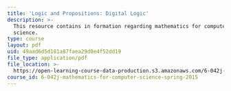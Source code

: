 ```yaml
---
title: 'Logic and Propositions: Digital Logic'
description: >-
  This resource contains in formation regarding mathematics for computer
  science.
type: course
layout: pdf
uid: 49aad6d5d181a87faea29d0e4f52dd19
file_type: application/pdf
file_location: >-
  https://open-learning-course-data-production.s3.amazonaws.com/6-042j-mathematics-for-computer-science-spring-2015/49aad6d5d181a87faea29d0e4f52dd19_MIT6_042JS16_DigitalLogic.pdf
course_id: 6-042j-mathematics-for-computer-science-spring-2015
---
```

